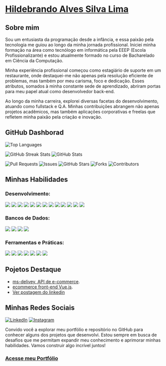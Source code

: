 # [Hildebrando Alves Silva Lima](https://hildebrandolima.github.io/)

## Sobre mim

Sou um entusiasta da programação desde a infância, e essa paixão pela tecnologia me guiou ao longo da minha jornada profissional. Iniciei minha formação na área como tecnólogo em informática pela EEEP (Escola Profissionalizante) e estou atualmente formado no curso de Bacharelado em Ciência da Computação.

Minha experiência profissional começou como estagiário de suporte em um restaurante, onde destaquei-me não apenas pela resolução eficiente de problemas, mas também por meu carisma, foco e dedicação. Esses atributos, somados à minha constante sede de aprendizado, abriram portas para meu papel atual como desenvolvedor back-end.

Ao longo da minha carreira, explorei diversas facetas do desenvolvimento, atuando como fullstack e Q.A. Minhas contribuições abrangem não apenas projetos acadêmicos, mas também aplicações corporativas e freelas que refletem minha paixão pela criação e inovação.

## GitHub Dashborad

![Top Languages](https://github-readme-stats.vercel.app/api/top-langs/?username=HildebrandoLima&langs_count=8&theme=dark)
<!-- ![GitHub Activity Graph](https://activity-graph.herokuapp.com/graph?username=HildebrandoLima&theme=radical) -->
![GitHub Streak Stats](https://github-readme-streak-stats.herokuapp.com/?user=HildebrandoLima&theme=dark)
![GitHub Stats](https://github-readme-stats.vercel.app/api?username=HildebrandoLima&show_icons=true&theme=radical)

![Pull Requests](https://img.shields.io/github/pulls/HildebrandoLima?style=flat)
![Issues](https://img.shields.io/github/issues/HildebrandoLima?style=flat)
![GitHub Stars](https://img.shields.io/github/stars/HildebrandoLima?style=flat&color=yellow)
![Forks](https://img.shields.io/github/forks/HildebrandoLima?style=flat)
![Contributors](https://img.shields.io/github/contributors/HildebrandoLima/ProjectName?style=flat)

## Minhas Habilidades

### Desenvolvimento: 

<div>
    <img src="https://img.shields.io/badge/html5-%23E34F26.svg?style=for-the-badge&logo=html5&logoColor=white" />
    <img src="https://img.shields.io/badge/css3-%231572B6.svg?style=for-the-badge&logo=css3&logoColor=#FFFFFF" />
    <img src="https://img.shields.io/badge/bootstrap-%23000000?style=for-the-badge&logo=bootstrap&logoColor=#FFFFFF" />
    <img src="https://img.shields.io/badge/javascript-%23323330.svg?style=for-the-badge&logo=javascript&logoColor=%23F7DF1E" />
    <img src="https://img.shields.io/badge/react-%23000000?style=for-the-badge&logo=react&logoColor=#FFFFFF" />
    <img src="https://img.shields.io/badge/vue.Js-%23239120.svg?style=for-the-badge&logo=vuejs&logoColor=#FFFFFF" />
    <img src="https://img.shields.io/badge/node.Js-%23239120.svg?style=for-the-badge&logo=node&logoColor=#FFFFFF" />
    <img src="https://img.shields.io/badge/express-%23239120.svg?style=for-the-badge&logo=express&logoColor=#FFFFFF" />
    <img src="https://img.shields.io/badge/php-%23777BB4.svg?style=for-the-badge&logo=php&logoColor=white" />
    <img src="https://img.shields.io/badge/laravel-%23E34F26.svg?style=for-the-badge&logo=laravel&logoColor=white" />
    <img src="https://img.shields.io/badge/python-3670A0?style=for-the-badge&logo=python&logoColor=ffdd54" />
    <img src="https://img.shields.io/badge/c-%2300599C.svg?style=for-the-badge&logo=c&logoColor=#FFFFFF" />
    <img src="https://img.shields.io/badge/c++-%2300599C.svg?style=for-the-badge&logo=c%2B%2B&logoColor=#FFFFFF" />
</div>

### Bancos de Dados:

<div>
    <img src="https://img.shields.io/badge/mysql-4479A1.svg?style=for-the-badge&logo=mysql&logoColor=white" />
    <img src="https://img.shields.io/badge/postgres-%23316192.svg?style=for-the-badge&logo=postgresql&logoColor=white" />
    <img src="https://img.shields.io/badge/oracle-CC2927?style=for-the-badge&logo=oracle%20sql%20server&logoColor=white" />
    <img src="https://img.shields.io/badge/Microsoft%20SQL%20Server-CC2927?style=for-the-badge&logo=microsoft%20sql%20server&logoColor=white" />
</div>

### Ferramentas e Práticas:

<div>
    <img src="https://img.shields.io/badge/git-%23181717?style=for-the-badge&logo=git&logoColor=white" />
    <img src="https://img.shields.io/badge/GitHub-%23181717?style=for-the-badge&logo=github&logoColor=white" />
    <img src="https://img.shields.io/badge/gitlab-%23181717.svg?style=for-the-badge&logo=gitlab&logoColor=white" />
    <img src="https://img.shields.io/badge/docker-%230db7ed.svg?style=for-the-badge&logo=docker&logoColor=white" />
    <img src="https://img.shields.io/badge/scrum-%230db7ed.svg?style=for-the-badge&logo=scrum&logoColor=white" />
    <img src="https://img.shields.io/badge/kanban-%230db7ed.svg?style=for-the-badge&logo=kanban&logoColor=white" />
    <img src="https://img.shields.io/badge/TDD-%23181717?style=for-the-badge&logo=tdd&logoColor=white" />
</div>

## Pojetos Destaque

- [ms-delivey, API de e-commerce](https://github.com/HildebrandoLima/ms-delivey).
- [ecommerce front-end Vue.js](https://github.com/HildebrandoLima/ecommerce).
- [Ver postagem do linkedin](https://encurtador.com.br/HTnd8)

## Minhas Redes Sociais

[![LinkedIn](https://img.shields.io/badge/LinkedIn-000?style=for-the-badge&logo=linkedin&logoColor=0E76A8)](https://www.linkedin.com/in/hildebrando-lima-664bb1130/)
[![Instagram](https://img.shields.io/badge/Instagram-000?style=for-the-badge&logo=instagram)](https://instagram.com/_dell.sama_?igshid=OGQ5ZDc2ODk2ZA==)

Convido você a explorar meu portfólio e repositório no GitHub para conhecer alguns dos projetos que desenvolvi. Estou sempre em busca de desafios que me permitam expandir meu conhecimento e aprimorar minhas habilidades. Vamos construir algo incrível juntos!

### [Acesse meu Portfólio](https://hildebrandolima.github.io/)
